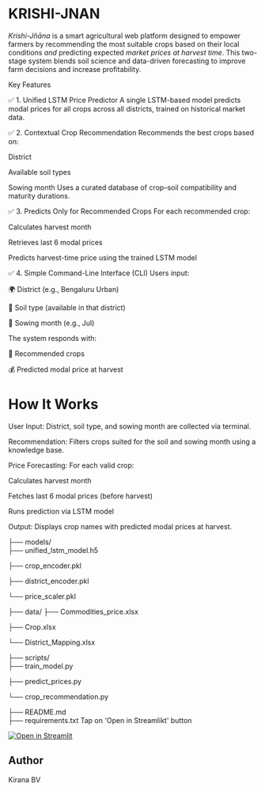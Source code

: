 # KRISHI-JNAN
*Krishi-Jñāna* is a smart agricultural web platform designed to empower farmers by recommending the most suitable crops based on their local conditions *and* predicting expected *market prices at harvest time*. This two-stage system blends soil science and data-driven forecasting to improve farm decisions and increase profitability.

Key Features

✅ 1. Unified LSTM Price Predictor
A single LSTM-based model predicts modal prices for all crops across all districts, trained on historical market data.

✅ 2. Contextual Crop Recommendation
Recommends the best crops based on:

District

Available soil types

Sowing month
Uses a curated database of crop–soil compatibility and maturity durations.

✅ 3. Predicts Only for Recommended Crops
For each recommended crop:

Calculates harvest month

Retrieves last 6 modal prices

Predicts harvest-time price using the trained LSTM model

✅ 4. Simple Command-Line Interface (CLI)
Users input:

🌍 District (e.g., Bengaluru Urban)

🌱 Soil type (available in that district)

📅 Sowing month (e.g., Jul)

The system responds with:

🌾 Recommended crops

💰 Predicted modal price at harvest
# How It Works
 
User Input:
District, soil type, and sowing month are collected via terminal.

Recommendation:
Filters crops suited for the soil and sowing month using a knowledge base.

Price Forecasting:
For each valid crop:

Calculates harvest month

Fetches last 6 modal prices (before harvest)

Runs prediction via LSTM model

Output:
Displays crop names with predicted modal prices at harvest.


├── models/    
   ├── unified_lstm_model.h5
   
   ├── crop_encoder.pkl
   
   ├── district_encoder.pkl
   
   └── price_scaler.pkl

├── data/ 
   ├── Commodities_price.xlsx
   
   ├── Crop.xlsx
   
   └── District_Mapping.xlsx

├── scripts/                            
   ├── train_model.py  
   
   ├── predict_prices.py
   
   └── crop_recommendation.py         
                             
├── README.md                         
├── requirements.txt
Tap on 'Open in Streamlikt' button

[![Open in Streamlit](https://static.streamlit.io/badges/streamlit_badge_black_white.svg)](https://krishi-jnan-mxvlhad4zmbyyb89js8twa.streamlit.app/)
  
## Author
Kirana BV


